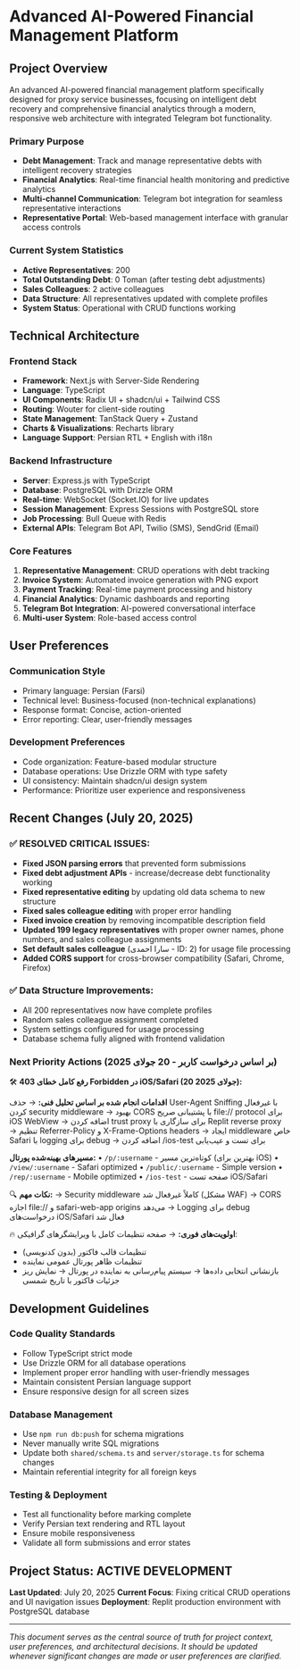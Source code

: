 # Advanced AI-Powered Financial Management Platform

## Project Overview
An advanced AI-powered financial management platform specifically designed for proxy service businesses, focusing on intelligent debt recovery and comprehensive financial analytics through a modern, responsive web architecture with integrated Telegram bot functionality.

### Primary Purpose
- **Debt Management**: Track and manage representative debts with intelligent recovery strategies
- **Financial Analytics**: Real-time financial health monitoring and predictive analytics
- **Multi-channel Communication**: Telegram bot integration for seamless representative interactions
- **Representative Portal**: Web-based management interface with granular access controls

### Current System Statistics
- **Active Representatives**: 200
- **Total Outstanding Debt**: 0 Toman (after testing debt adjustments)
- **Sales Colleagues**: 2 active colleagues
- **Data Structure**: All representatives updated with complete profiles
- **System Status**: Operational with CRUD functions working

## Technical Architecture

### Frontend Stack
- **Framework**: Next.js with Server-Side Rendering
- **Language**: TypeScript
- **UI Components**: Radix UI + shadcn/ui + Tailwind CSS
- **Routing**: Wouter for client-side routing
- **State Management**: TanStack Query + Zustand
- **Charts & Visualizations**: Recharts library
- **Language Support**: Persian RTL + English with i18n

### Backend Infrastructure
- **Server**: Express.js with TypeScript
- **Database**: PostgreSQL with Drizzle ORM
- **Real-time**: WebSocket (Socket.IO) for live updates
- **Session Management**: Express Sessions with PostgreSQL store
- **Job Processing**: Bull Queue with Redis
- **External APIs**: Telegram Bot API, Twilio (SMS), SendGrid (Email)

### Core Features
1. **Representative Management**: CRUD operations with debt tracking
2. **Invoice System**: Automated invoice generation with PNG export
3. **Payment Tracking**: Real-time payment processing and history
4. **Financial Analytics**: Dynamic dashboards and reporting
5. **Telegram Bot Integration**: AI-powered conversational interface
6. **Multi-user System**: Role-based access control

## User Preferences

### Communication Style
- Primary language: Persian (Farsi)
- Technical level: Business-focused (non-technical explanations)
- Response format: Concise, action-oriented
- Error reporting: Clear, user-friendly messages

### Development Preferences
- Code organization: Feature-based modular structure
- Database operations: Use Drizzle ORM with type safety
- UI consistency: Maintain shadcn/ui design system
- Performance: Prioritize user experience and responsiveness

## Recent Changes (July 20, 2025)

### ✅ **RESOLVED CRITICAL ISSUES:**
- **Fixed JSON parsing errors** that prevented form submissions
- **Fixed debt adjustment APIs** - increase/decrease debt functionality working
- **Fixed representative editing** by updating old data schema to new structure
- **Fixed sales colleague editing** with proper error handling
- **Fixed invoice creation** by removing incompatible description field
- **Updated 199 legacy representatives** with proper owner names, phone numbers, and sales colleague assignments
- **Set default sales colleague** (سارا احمدی - ID: 2) for usage file processing
- **Added CORS support** for cross-browser compatibility (Safari, Chrome, Firefox)

### ✅ **Data Structure Improvements:**
- All 200 representatives now have complete profiles
- Random sales colleague assignment completed
- System settings configured for usage processing
- Database schema fully aligned with frontend validation

### Next Priority Actions (بر اساس درخواست کاربر - 20 جولای 2025)
🛠️ **رفع کامل خطای 403 Forbidden در iOS/Safari (20 جولای 2025):**

**اقدامات انجام شده بر اساس تحلیل فنی:**
→ حذف User-Agent Sniffing با غیرفعال کردن security middleware
→ بهبود CORS با پشتیبانی صریح file:// protocol برای iOS WebView
→ اضافه کردن trust proxy برای سازگاری با Replit reverse proxy
→ تنظیم Referrer-Policy و X-Frame-Options headers
→ ایجاد middleware خاص Safari با logging برای debug
→ اضافه کردن /ios-test برای تست و عیب‌یابی

**مسیرهای بهینه‌شده پورتال:**
• `/p/:username` - کوتاه‌ترین مسیر (بهترین برای iOS)
• `/view/:username` - Safari optimized
• `/public/:username` - Simple version
• `/rep/:username` - Mobile optimized
• `/ios-test` - صفحه تست iOS/Safari

🔍 **نکات مهم:**
→ Security middleware کاملاً غیرفعال شد (مشکل WAF)
→ CORS اجازه file:// و safari-web-app origins می‌دهد
→ Logging برای debug درخواست‌های iOS/Safari فعال شد

🔥 **اولویت‌های فوری:**
→ صفحه تنظیمات کامل با ویرایشگرهای گرافیکی:
  - تنظیمات قالب فاکتور (بدون کدنویسی)
  - تنظیمات ظاهر پورتال عمومی نماینده
  - بازنشانی انتخابی داده‌ها
→ سیستم پیام‌رسانی به نماینده در پورتال
→ نمایش ریز جزئیات فاکتور با تاریخ شمسی

## Development Guidelines

### Code Quality Standards
- Follow TypeScript strict mode
- Use Drizzle ORM for all database operations
- Implement proper error handling with user-friendly messages
- Maintain consistent Persian language support
- Ensure responsive design for all screen sizes

### Database Management
- Use `npm run db:push` for schema migrations
- Never manually write SQL migrations
- Update both `shared/schema.ts` and `server/storage.ts` for schema changes
- Maintain referential integrity for all foreign keys

### Testing & Deployment
- Test all functionality before marking complete
- Verify Persian text rendering and RTL layout
- Ensure mobile responsiveness
- Validate all form submissions and error states

## Project Status: ACTIVE DEVELOPMENT
**Last Updated**: July 20, 2025
**Current Focus**: Fixing critical CRUD operations and UI navigation issues
**Deployment**: Replit production environment with PostgreSQL database

---

*This document serves as the central source of truth for project context, user preferences, and architectural decisions. It should be updated whenever significant changes are made or user preferences are clarified.*